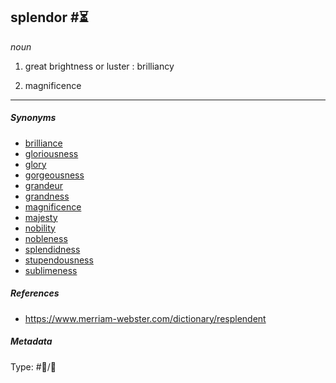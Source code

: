 ## splendor  #⏳

*noun*

1. great brightness or luster : brilliancy

1. magnificence

---

##### Synonyms

* [brilliance](brilliance.md)
* [gloriousness](gloriousness.md)
* [glory](glory.md)
* [gorgeousness](gorgeousness.md)
* [grandeur](grandeur.md)
* [grandness](grandness.md)
* [magnificence](magnificence.md)
* [majesty](majesty.md)
* [nobility](nobility.md)
* [nobleness](nobleness.md)
* [splendidness](splendidness.md)
* [stupendousness](stupendousness.md)
* [sublimeness](sublimeness.md)

##### References

* https://www.merriam-webster.com/dictionary/resplendent

##### Metadata

Type: #💬/💬 
